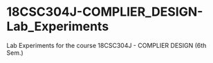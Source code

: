 # 18CSC304J-COMPLIER_DESIGN-Lab_Experiments
Lab Experiments for the course 18CSC304J - COMPLIER DESIGN (6th Sem.)
